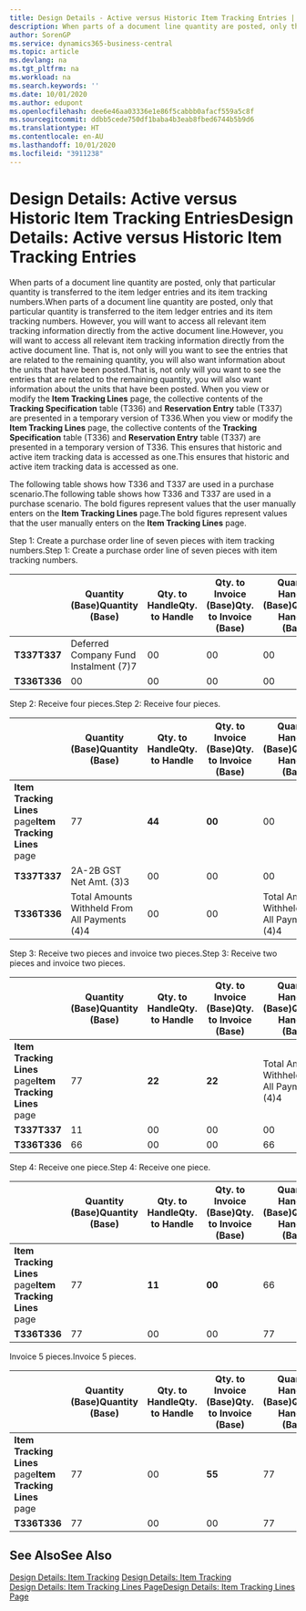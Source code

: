 ```yaml
---
title: Design Details - Active versus Historic Item Tracking Entries | Microsoft Docs
description: When parts of a document line quantity are posted, only that particular quantity is transferred to the item ledger entries and its item tracking numbers. However, you will want to access all relevant item tracking information directly from the active document line. That is, not only will you want to see the entries that are related to the remaining quantity, you will also want information about the units that have been posted. When you view or modify the **Item Tracking Lines** page, the collective contents of the **Tracking Specification** table (T336) and **Reservation Entry** table (T337) are presented in a temporary version of T336. This ensures that historic and active item tracking data is accessed as one.
author: SorenGP
ms.service: dynamics365-business-central
ms.topic: article
ms.devlang: na
ms.tgt_pltfrm: na
ms.workload: na
ms.search.keywords: ''
ms.date: 10/01/2020
ms.author: edupont
ms.openlocfilehash: dee6e46aa03336e1e86f5cabbb0afacf559a5c8f
ms.sourcegitcommit: ddbb5cede750df1baba4b3eab8fbed6744b5b9d6
ms.translationtype: HT
ms.contentlocale: en-AU
ms.lasthandoff: 10/01/2020
ms.locfileid: "3911238"
---
```

# <a name="design-details-active-versus-historic-item-tracking-entries"></a><span data-ttu-id="5aa85-107">Design Details: Active versus Historic Item Tracking Entries</span><span class="sxs-lookup"><span data-stu-id="5aa85-107">Design Details: Active versus Historic Item Tracking Entries</span></span>
<span data-ttu-id="5aa85-108">When parts of a document line quantity are posted, only that particular quantity is transferred to the item ledger entries and its item tracking numbers.</span><span class="sxs-lookup"><span data-stu-id="5aa85-108">When parts of a document line quantity are posted, only that particular quantity is transferred to the item ledger entries and its item tracking numbers.</span></span> <span data-ttu-id="5aa85-109">However, you will want to access all relevant item tracking information directly from the active document line.</span><span class="sxs-lookup"><span data-stu-id="5aa85-109">However, you will want to access all relevant item tracking information directly from the active document line.</span></span> <span data-ttu-id="5aa85-110">That is, not only will you want to see the entries that are related to the remaining quantity, you will also want information about the units that have been posted.</span><span class="sxs-lookup"><span data-stu-id="5aa85-110">That is, not only will you want to see the entries that are related to the remaining quantity, you will also want information about the units that have been posted.</span></span> <span data-ttu-id="5aa85-111">When you view or modify the **Item Tracking Lines** page, the collective contents of the **Tracking Specification** table (T336) and **Reservation Entry** table (T337) are presented in a temporary version of T336.</span><span class="sxs-lookup"><span data-stu-id="5aa85-111">When you view or modify the **Item Tracking Lines** page, the collective contents of the **Tracking Specification** table (T336) and **Reservation Entry** table (T337) are presented in a temporary version of T336.</span></span> <span data-ttu-id="5aa85-112">This ensures that historic and active item tracking data is accessed as one.</span><span class="sxs-lookup"><span data-stu-id="5aa85-112">This ensures that historic and active item tracking data is accessed as one.</span></span>  

 <span data-ttu-id="5aa85-113">The following table shows how T336 and T337 are used in a purchase scenario.</span><span class="sxs-lookup"><span data-stu-id="5aa85-113">The following table shows how T336 and T337 are used in a purchase scenario.</span></span> <span data-ttu-id="5aa85-114">The bold figures represent values that the user manually enters on the **Item Tracking Lines** page.</span><span class="sxs-lookup"><span data-stu-id="5aa85-114">The bold figures represent values that the user manually enters on the **Item Tracking Lines** page.</span></span>  

 <span data-ttu-id="5aa85-115">Step 1: Create a purchase order line of seven pieces with item tracking numbers.</span><span class="sxs-lookup"><span data-stu-id="5aa85-115">Step 1: Create a purchase order line of seven pieces with item tracking numbers.</span></span>  

||<span data-ttu-id="5aa85-116">**Quantity (Base)**</span><span class="sxs-lookup"><span data-stu-id="5aa85-116">**Quantity (Base)**</span></span>|<span data-ttu-id="5aa85-117">**Qty. to Handle**</span><span class="sxs-lookup"><span data-stu-id="5aa85-117">**Qty. to Handle**</span></span>|<span data-ttu-id="5aa85-118">**Qty. to Invoice (Base)**</span><span class="sxs-lookup"><span data-stu-id="5aa85-118">**Qty. to Invoice (Base)**</span></span>|<span data-ttu-id="5aa85-119">**Quantity Handled (Base)**</span><span class="sxs-lookup"><span data-stu-id="5aa85-119">**Quantity Handled (Base)**</span></span>|<span data-ttu-id="5aa85-120">**Quantity Invoiced (Base)**</span><span class="sxs-lookup"><span data-stu-id="5aa85-120">**Quantity Invoiced (Base)**</span></span>|  
|-|----------------------------------------------|--------------------------------------------|------------------------------------------------------|-------------------------------------------------------|--------------------------------------------------------|  
|<span data-ttu-id="5aa85-121">**T337**</span><span class="sxs-lookup"><span data-stu-id="5aa85-121">**T337**</span></span>|<span data-ttu-id="5aa85-122">Deferred Company Fund Instalment (7)</span><span class="sxs-lookup"><span data-stu-id="5aa85-122">7</span></span>|<span data-ttu-id="5aa85-123">0</span><span class="sxs-lookup"><span data-stu-id="5aa85-123">0</span></span>|<span data-ttu-id="5aa85-124">0</span><span class="sxs-lookup"><span data-stu-id="5aa85-124">0</span></span>|<span data-ttu-id="5aa85-125">0</span><span class="sxs-lookup"><span data-stu-id="5aa85-125">0</span></span>|<span data-ttu-id="5aa85-126">0</span><span class="sxs-lookup"><span data-stu-id="5aa85-126">0</span></span>|  
|<span data-ttu-id="5aa85-127">**T336**</span><span class="sxs-lookup"><span data-stu-id="5aa85-127">**T336**</span></span>|<span data-ttu-id="5aa85-128">0</span><span class="sxs-lookup"><span data-stu-id="5aa85-128">0</span></span>|<span data-ttu-id="5aa85-129">0</span><span class="sxs-lookup"><span data-stu-id="5aa85-129">0</span></span>|<span data-ttu-id="5aa85-130">0</span><span class="sxs-lookup"><span data-stu-id="5aa85-130">0</span></span>|<span data-ttu-id="5aa85-131">0</span><span class="sxs-lookup"><span data-stu-id="5aa85-131">0</span></span>|<span data-ttu-id="5aa85-132">0</span><span class="sxs-lookup"><span data-stu-id="5aa85-132">0</span></span>|  

 <span data-ttu-id="5aa85-133">Step 2: Receive four pieces.</span><span class="sxs-lookup"><span data-stu-id="5aa85-133">Step 2: Receive four pieces.</span></span>  

||<span data-ttu-id="5aa85-134">**Quantity (Base)**</span><span class="sxs-lookup"><span data-stu-id="5aa85-134">**Quantity (Base)**</span></span>|<span data-ttu-id="5aa85-135">**Qty. to Handle**</span><span class="sxs-lookup"><span data-stu-id="5aa85-135">**Qty. to Handle**</span></span>|<span data-ttu-id="5aa85-136">**Qty. to Invoice (Base)**</span><span class="sxs-lookup"><span data-stu-id="5aa85-136">**Qty. to Invoice (Base)**</span></span>|<span data-ttu-id="5aa85-137">**Quantity Handled (Base)**</span><span class="sxs-lookup"><span data-stu-id="5aa85-137">**Quantity Handled (Base)**</span></span>|<span data-ttu-id="5aa85-138">**Quantity Invoiced (Base)**</span><span class="sxs-lookup"><span data-stu-id="5aa85-138">**Quantity Invoiced (Base)**</span></span>|  
|-|----------------------------------------------|--------------------------------------------|------------------------------------------------------|-------------------------------------------------------|--------------------------------------------------------|  
|<span data-ttu-id="5aa85-139">**Item Tracking Lines** page</span><span class="sxs-lookup"><span data-stu-id="5aa85-139">**Item Tracking Lines** page</span></span>|<span data-ttu-id="5aa85-140">7</span><span class="sxs-lookup"><span data-stu-id="5aa85-140">7</span></span>|<span data-ttu-id="5aa85-141">**4**</span><span class="sxs-lookup"><span data-stu-id="5aa85-141">**4**</span></span>|<span data-ttu-id="5aa85-142">**0**</span><span class="sxs-lookup"><span data-stu-id="5aa85-142">**0**</span></span>|<span data-ttu-id="5aa85-143">0</span><span class="sxs-lookup"><span data-stu-id="5aa85-143">0</span></span>|<span data-ttu-id="5aa85-144">0</span><span class="sxs-lookup"><span data-stu-id="5aa85-144">0</span></span>|  
|<span data-ttu-id="5aa85-145">**T337**</span><span class="sxs-lookup"><span data-stu-id="5aa85-145">**T337**</span></span>|<span data-ttu-id="5aa85-146">2A-2B GST Net Amt. (3)</span><span class="sxs-lookup"><span data-stu-id="5aa85-146">3</span></span>|<span data-ttu-id="5aa85-147">0</span><span class="sxs-lookup"><span data-stu-id="5aa85-147">0</span></span>|<span data-ttu-id="5aa85-148">0</span><span class="sxs-lookup"><span data-stu-id="5aa85-148">0</span></span>|<span data-ttu-id="5aa85-149">0</span><span class="sxs-lookup"><span data-stu-id="5aa85-149">0</span></span>|<span data-ttu-id="5aa85-150">0</span><span class="sxs-lookup"><span data-stu-id="5aa85-150">0</span></span>|  
|<span data-ttu-id="5aa85-151">**T336**</span><span class="sxs-lookup"><span data-stu-id="5aa85-151">**T336**</span></span>|<span data-ttu-id="5aa85-152">Total Amounts Withheld From All Payments (4)</span><span class="sxs-lookup"><span data-stu-id="5aa85-152">4</span></span>|<span data-ttu-id="5aa85-153">0</span><span class="sxs-lookup"><span data-stu-id="5aa85-153">0</span></span>|<span data-ttu-id="5aa85-154">0</span><span class="sxs-lookup"><span data-stu-id="5aa85-154">0</span></span>|<span data-ttu-id="5aa85-155">Total Amounts Withheld From All Payments (4)</span><span class="sxs-lookup"><span data-stu-id="5aa85-155">4</span></span>|<span data-ttu-id="5aa85-156">0</span><span class="sxs-lookup"><span data-stu-id="5aa85-156">0</span></span>|  

 <span data-ttu-id="5aa85-157">Step 3: Receive two pieces and invoice two pieces.</span><span class="sxs-lookup"><span data-stu-id="5aa85-157">Step 3: Receive two pieces and invoice two pieces.</span></span>  

||<span data-ttu-id="5aa85-158">**Quantity (Base)**</span><span class="sxs-lookup"><span data-stu-id="5aa85-158">**Quantity (Base)**</span></span>|<span data-ttu-id="5aa85-159">**Qty. to Handle**</span><span class="sxs-lookup"><span data-stu-id="5aa85-159">**Qty. to Handle**</span></span>|<span data-ttu-id="5aa85-160">**Qty. to Invoice (Base)**</span><span class="sxs-lookup"><span data-stu-id="5aa85-160">**Qty. to Invoice (Base)**</span></span>|<span data-ttu-id="5aa85-161">**Quantity Handled (Base)**</span><span class="sxs-lookup"><span data-stu-id="5aa85-161">**Quantity Handled (Base)**</span></span>|<span data-ttu-id="5aa85-162">**Quantity Invoiced (Base)**</span><span class="sxs-lookup"><span data-stu-id="5aa85-162">**Quantity Invoiced (Base)**</span></span>|  
|-|----------------------------------------------|--------------------------------------------|------------------------------------------------------|-------------------------------------------------------|--------------------------------------------------------|  
|<span data-ttu-id="5aa85-163">**Item Tracking Lines** page</span><span class="sxs-lookup"><span data-stu-id="5aa85-163">**Item Tracking Lines** page</span></span>|<span data-ttu-id="5aa85-164">7</span><span class="sxs-lookup"><span data-stu-id="5aa85-164">7</span></span>|<span data-ttu-id="5aa85-165">**2**</span><span class="sxs-lookup"><span data-stu-id="5aa85-165">**2**</span></span>|<span data-ttu-id="5aa85-166">**2**</span><span class="sxs-lookup"><span data-stu-id="5aa85-166">**2**</span></span>|<span data-ttu-id="5aa85-167">Total Amounts Withheld From All Payments (4)</span><span class="sxs-lookup"><span data-stu-id="5aa85-167">4</span></span>|<span data-ttu-id="5aa85-168">0</span><span class="sxs-lookup"><span data-stu-id="5aa85-168">0</span></span>|  
|<span data-ttu-id="5aa85-169">**T337**</span><span class="sxs-lookup"><span data-stu-id="5aa85-169">**T337**</span></span>|<span data-ttu-id="5aa85-170">1</span><span class="sxs-lookup"><span data-stu-id="5aa85-170">1</span></span>|<span data-ttu-id="5aa85-171">0</span><span class="sxs-lookup"><span data-stu-id="5aa85-171">0</span></span>|<span data-ttu-id="5aa85-172">0</span><span class="sxs-lookup"><span data-stu-id="5aa85-172">0</span></span>|<span data-ttu-id="5aa85-173">0</span><span class="sxs-lookup"><span data-stu-id="5aa85-173">0</span></span>|<span data-ttu-id="5aa85-174">0</span><span class="sxs-lookup"><span data-stu-id="5aa85-174">0</span></span>|  
|<span data-ttu-id="5aa85-175">**T336**</span><span class="sxs-lookup"><span data-stu-id="5aa85-175">**T336**</span></span>|<span data-ttu-id="5aa85-176">6</span><span class="sxs-lookup"><span data-stu-id="5aa85-176">6</span></span>|<span data-ttu-id="5aa85-177">0</span><span class="sxs-lookup"><span data-stu-id="5aa85-177">0</span></span>|<span data-ttu-id="5aa85-178">0</span><span class="sxs-lookup"><span data-stu-id="5aa85-178">0</span></span>|<span data-ttu-id="5aa85-179">6</span><span class="sxs-lookup"><span data-stu-id="5aa85-179">6</span></span>|<span data-ttu-id="5aa85-180">2</span><span class="sxs-lookup"><span data-stu-id="5aa85-180">2</span></span>|  

 <span data-ttu-id="5aa85-181">Step 4: Receive one piece.</span><span class="sxs-lookup"><span data-stu-id="5aa85-181">Step 4: Receive one piece.</span></span>  

||<span data-ttu-id="5aa85-182">**Quantity (Base)**</span><span class="sxs-lookup"><span data-stu-id="5aa85-182">**Quantity (Base)**</span></span>|<span data-ttu-id="5aa85-183">**Qty. to Handle**</span><span class="sxs-lookup"><span data-stu-id="5aa85-183">**Qty. to Handle**</span></span>|<span data-ttu-id="5aa85-184">**Qty. to Invoice (Base)**</span><span class="sxs-lookup"><span data-stu-id="5aa85-184">**Qty. to Invoice (Base)**</span></span>|<span data-ttu-id="5aa85-185">**Quantity Handled (Base)**</span><span class="sxs-lookup"><span data-stu-id="5aa85-185">**Quantity Handled (Base)**</span></span>|<span data-ttu-id="5aa85-186">**Quantity Invoiced (Base)**</span><span class="sxs-lookup"><span data-stu-id="5aa85-186">**Quantity Invoiced (Base)**</span></span>|  
|-|----------------------------------------------|--------------------------------------------|------------------------------------------------------|-------------------------------------------------------|--------------------------------------------------------|  
|<span data-ttu-id="5aa85-187">**Item Tracking Lines** page</span><span class="sxs-lookup"><span data-stu-id="5aa85-187">**Item Tracking Lines** page</span></span>|<span data-ttu-id="5aa85-188">7</span><span class="sxs-lookup"><span data-stu-id="5aa85-188">7</span></span>|<span data-ttu-id="5aa85-189">**1**</span><span class="sxs-lookup"><span data-stu-id="5aa85-189">**1**</span></span>|<span data-ttu-id="5aa85-190">**0**</span><span class="sxs-lookup"><span data-stu-id="5aa85-190">**0**</span></span>|<span data-ttu-id="5aa85-191">6</span><span class="sxs-lookup"><span data-stu-id="5aa85-191">6</span></span>|<span data-ttu-id="5aa85-192">2</span><span class="sxs-lookup"><span data-stu-id="5aa85-192">2</span></span>|  
|<span data-ttu-id="5aa85-193">**T336**</span><span class="sxs-lookup"><span data-stu-id="5aa85-193">**T336**</span></span>|<span data-ttu-id="5aa85-194">7</span><span class="sxs-lookup"><span data-stu-id="5aa85-194">7</span></span>|<span data-ttu-id="5aa85-195">0</span><span class="sxs-lookup"><span data-stu-id="5aa85-195">0</span></span>|<span data-ttu-id="5aa85-196">0</span><span class="sxs-lookup"><span data-stu-id="5aa85-196">0</span></span>|<span data-ttu-id="5aa85-197">7</span><span class="sxs-lookup"><span data-stu-id="5aa85-197">7</span></span>|<span data-ttu-id="5aa85-198">2</span><span class="sxs-lookup"><span data-stu-id="5aa85-198">2</span></span>|  

 <span data-ttu-id="5aa85-199">Invoice 5 pieces.</span><span class="sxs-lookup"><span data-stu-id="5aa85-199">Invoice 5 pieces.</span></span>  

||<span data-ttu-id="5aa85-200">**Quantity (Base)**</span><span class="sxs-lookup"><span data-stu-id="5aa85-200">**Quantity (Base)**</span></span>|<span data-ttu-id="5aa85-201">**Qty. to Handle**</span><span class="sxs-lookup"><span data-stu-id="5aa85-201">**Qty. to Handle**</span></span>|<span data-ttu-id="5aa85-202">**Qty. to Invoice (Base)**</span><span class="sxs-lookup"><span data-stu-id="5aa85-202">**Qty. to Invoice (Base)**</span></span>|<span data-ttu-id="5aa85-203">**Quantity Handled (Base)**</span><span class="sxs-lookup"><span data-stu-id="5aa85-203">**Quantity Handled (Base)**</span></span>|<span data-ttu-id="5aa85-204">**Quantity Invoiced (Base)**</span><span class="sxs-lookup"><span data-stu-id="5aa85-204">**Quantity Invoiced (Base)**</span></span>|  
|-|----------------------------------------------|--------------------------------------------|------------------------------------------------------|-------------------------------------------------------|--------------------------------------------------------|  
|<span data-ttu-id="5aa85-205">**Item Tracking Lines** page</span><span class="sxs-lookup"><span data-stu-id="5aa85-205">**Item Tracking Lines** page</span></span>|<span data-ttu-id="5aa85-206">7</span><span class="sxs-lookup"><span data-stu-id="5aa85-206">7</span></span>|<span data-ttu-id="5aa85-207">0</span><span class="sxs-lookup"><span data-stu-id="5aa85-207">0</span></span>|<span data-ttu-id="5aa85-208">**5**</span><span class="sxs-lookup"><span data-stu-id="5aa85-208">**5**</span></span>|<span data-ttu-id="5aa85-209">7</span><span class="sxs-lookup"><span data-stu-id="5aa85-209">7</span></span>|<span data-ttu-id="5aa85-210">2</span><span class="sxs-lookup"><span data-stu-id="5aa85-210">2</span></span>|  
|<span data-ttu-id="5aa85-211">**T336**</span><span class="sxs-lookup"><span data-stu-id="5aa85-211">**T336**</span></span>|<span data-ttu-id="5aa85-212">7</span><span class="sxs-lookup"><span data-stu-id="5aa85-212">7</span></span>|<span data-ttu-id="5aa85-213">0</span><span class="sxs-lookup"><span data-stu-id="5aa85-213">0</span></span>|<span data-ttu-id="5aa85-214">0</span><span class="sxs-lookup"><span data-stu-id="5aa85-214">0</span></span>|<span data-ttu-id="5aa85-215">7</span><span class="sxs-lookup"><span data-stu-id="5aa85-215">7</span></span>|<span data-ttu-id="5aa85-216">7</span><span class="sxs-lookup"><span data-stu-id="5aa85-216">7</span></span>|  

## <a name="see-also"></a><span data-ttu-id="5aa85-217">See Also</span><span class="sxs-lookup"><span data-stu-id="5aa85-217">See Also</span></span>  
 <span data-ttu-id="5aa85-218">[Design Details: Item Tracking](design-details-item-tracking.md) </span><span class="sxs-lookup"><span data-stu-id="5aa85-218">[Design Details: Item Tracking](design-details-item-tracking.md) </span></span>  
 [<span data-ttu-id="5aa85-219">Design Details: Item Tracking Lines Page</span><span class="sxs-lookup"><span data-stu-id="5aa85-219">Design Details: Item Tracking Lines Page</span></span>](design-details-item-tracking-lines-window.md)
